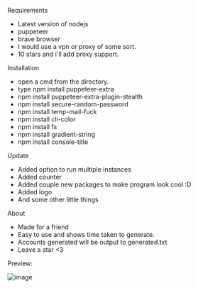 Requirements 
- Latest version of nodejs
- puppeteer
- brave browser
- I would use a vpn or proxy of some sort.
- 10 stars and i'll add proxy support.

Installation
- open a cmd from the directory.
- type npm install puppeteer-extra
- npm install puppeteer-extra-plugin-stealth
- npm install secure-random-password
- npm install temp-mail-fuck
- npm install cli-color
- npm install fs
- npm install gradient-string
- npm install console-title

Update 
- Added option to run multiple instances 
- Added counter
- Added couple new packages to make program look cool :D
- Added logo
- And some other little things

About
- Made for a friend
- Easy to use and shows time taken to generate.
- Accounts generated will be output to generated.txt
- Leave a star <3

Preview:

![image](https://user-images.githubusercontent.com/98126132/190718426-fe76abd2-56a4-4064-84ff-a94325cc92b0.png)

